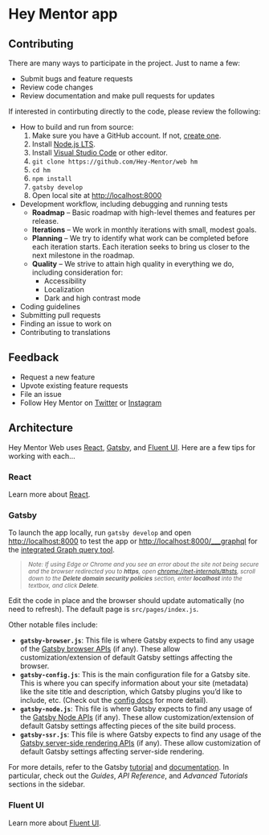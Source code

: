 # Hey Mentor app

## Contributing

There are many ways to participate in the project. Just to name a few:

- Submit bugs and feature requests
- Review code changes
- Review documentation and make pull requests for updates

If interested in contirbuting directly to the code, please review the following:

- How to build and run from source:
  1. Make sure you have a GitHub account. If not, [create one](https://github.com/join).
  2. Install [Node.js LTS](https://nodejs.org).
  3. Install [Visual Studio Code](https://code.visualstudio.com/Download) or other editor.
  4. `git clone https://github.com/Hey-Mentor/web hm`
  5. `cd hm`
  6. `npm install`
  7. `gatsby develop`
  8. Open local site at [http://localhost:8000]()
- Development workflow, including debugging and running tests
  - **Roadmap** – Basic roadmap with high-level themes and features per release.
  - **Iterations** – We work in monthly iterations with small, modest goals.
  - **Planning** – We try to identify what work can be completed before each iteration starts. Each iteration seeks to bring us closer to the next milestone in the roadmap.
  - **Quality** – We strive to attain high quality in everything we do, including consideration for:
    - Accessibility
    - Localization
    - Dark and high contrast mode
- Coding guidelines
- Submitting pull requests
- Finding an issue to work on
- Contributing to translations

## Feedback

- Request a new feature
- Upvote existing feature requests
- File an issue
- Follow Hey Mentor on [Twitter](https://twitter.com/heymentornews) or [Instagram](https://instagram.com/heymentor)

## Architecture

Hey Mentor Web uses [React](https://reactjs.org), [Gatsby](https://www.gatsbyjs.com), and [Fluent UI](https://developer.microsoft.com/fluentui).
Here are a few tips for working with each...

### React

Learn more about [React](https://reactjs.org).

### Gatsby

To launch the app locally, run `gatsby develop` and open [http://localhost:8000]() to test the app or
[http://localhost:8000/\_\_\_graphql]() for the [integrated Graph query tool](https://www.gatsbyjs.org/tutorial/part-five/#introducing-graphiql).

> <small>_Note: If using Edge or Chrome and you see an error about the site not being secure and the browser redirected you to **https**,
> open [chrome://net-internals/#hsts](),
> scroll down to the **Delete domain security policies** section,
> enter **localhost** into the textbox,
> and click **Delete**._</small>

Edit the code in place and the browser should update automatically (no need to refresh). The default page is `src/pages/index.js`.

Other notable files include:

- **`gatsby-browser.js`**: This file is where Gatsby expects to find any usage of the [Gatsby browser APIs](https://www.gatsbyjs.org/docs/browser-apis/) (if any). These allow customization/extension of default Gatsby settings affecting the browser.
- **`gatsby-config.js`**: This is the main configuration file for a Gatsby site. This is where you can specify information about your site (metadata) like the site title and description, which Gatsby plugins you’d like to include, etc. (Check out the [config docs](https://www.gatsbyjs.org/docs/gatsby-config/) for more detail).
- **`gatsby-node.js`**: This file is where Gatsby expects to find any usage of the [Gatsby Node APIs](https://www.gatsbyjs.org/docs/node-apis/) (if any). These allow customization/extension of default Gatsby settings affecting pieces of the site build process.
- **`gatsby-ssr.js`**: This file is where Gatsby expects to find any usage of the [Gatsby server-side rendering APIs](https://www.gatsbyjs.org/docs/ssr-apis/) (if any). These allow customization of default Gatsby settings affecting server-side rendering.

For more details, refer to the Gatsby [tutorial](https://www.gatsbyjs.org/tutorial) and [documentation](https://www.gatsbyjs.org/docs). In particular, check out the _Guides_, _API Reference_, and _Advanced Tutorials_ sections in the sidebar.

### Fluent UI

Learn more about [Fluent UI](https://developer.microsoft.com/fluentui).

